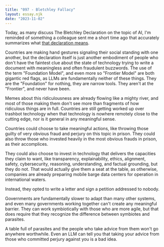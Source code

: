 ```yaml
---
title: "097 - Bletchley Fallacy"
layout: essay.njk
date: "2023-11-02"
---
```


Today, as many discuss The Bletchley Declaration on the topic of AI, I'm reminded of something a colleague sent me a short time ago that accurately summarizes what [that declaration means](https://www.instagram.com/reel/CyvmkR8NRNj/).

Countries are making hand gestures signaling their social standing with one another, but the declaration itself is just another embodiment of people who don't have the faintest clue about the state of technology trying to write a document with meaningless and often fraudulent buzzwords. The use of the term "Foundation Model", and even more so "Frontier Model" are both gigantic red flags, as LLMs are fundamentally neither of these things. They are the "Foundation" for nothing, they are narrow tools. They aren't at the "Frontier", and never have been.

Memes about this ridiculousness are already flowing like a mighty river, and most of those making them don't see more than fragments of how ridiculous things are in full. Countries are still getting worked up over trashbot technology when that technology is nowhere remotely close to the cutting edge, nor is it general in any meaningful sense.

Countries could choose to take meaningful actions, like throwing those guilty of very obvious fraud and perjury on this topic in prison. They could also throw those who invested heavily in the most obvious frauds in prison, as their accomplices.

They could also choose to invest in technology that delivers the capacities they claim to want, like transparency, explainability, ethics, alignment, safety, cybersecurity, reasoning, understanding, and factual grounding, but they do not. That would actually give them a seat at the table, as otherwise, companies are already preparing mobile barge data centers for operation in international waters.

Instead, they opted to write a letter and sign a petition addressed to nobody.

Governments are fundamentally slower to adapt than many other systems, and even many governments working together can't create any meaningful barrier. They can work symbiotically with those who are more agile, but that does require that they recognize the difference between symbiotes and parasites.

A table full of parasites and the people who take advice from them won't go anywhere worthwhile. Even an LLM can tell you that taking your advice from those who committed perjury against you is a bad idea.